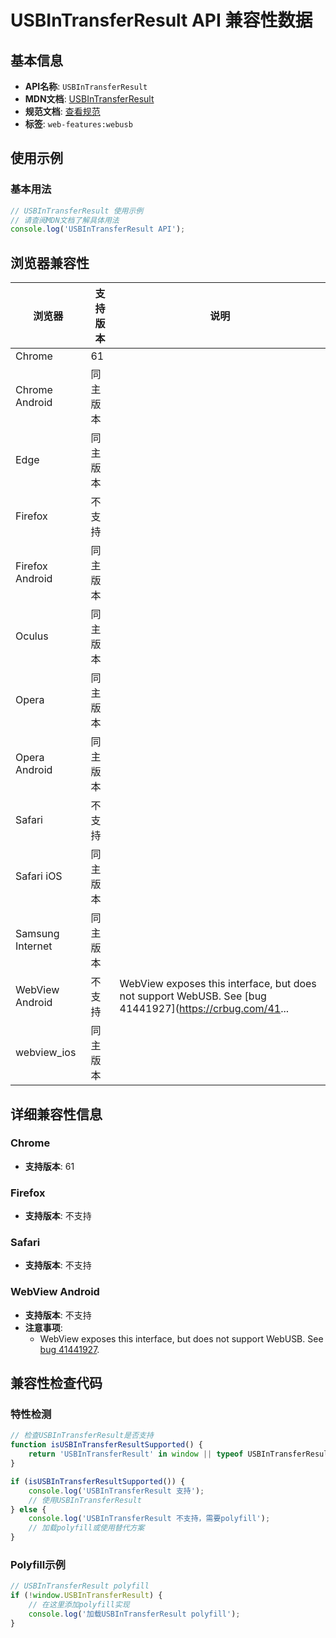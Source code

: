 # USBInTransferResult API 兼容性数据

## 基本信息

- **API名称**: `USBInTransferResult`
- **MDN文档**: [USBInTransferResult](https://developer.mozilla.org/docs/Web/API/USBInTransferResult)
- **规范文档**: [查看规范](https://wicg.github.io/webusb/#usbintransferresult)
- **标签**: `web-features:webusb`

## 使用示例

### 基本用法

```javascript
// USBInTransferResult 使用示例
// 请查阅MDN文档了解具体用法
console.log('USBInTransferResult API');
```

## 浏览器兼容性

| 浏览器 | 支持版本 | 说明 |
|--------|----------|------|
| Chrome | 61 |  |
| Chrome Android | 同主版本 |  |
| Edge | 同主版本 |  |
| Firefox | 不支持 |  |
| Firefox Android | 同主版本 |  |
| Oculus | 同主版本 |  |
| Opera | 同主版本 |  |
| Opera Android | 同主版本 |  |
| Safari | 不支持 |  |
| Safari iOS | 同主版本 |  |
| Samsung Internet | 同主版本 |  |
| WebView Android | 不支持 | WebView exposes this interface, but does not support WebUSB. See [bug 41441927](https://crbug.com/41... |
| webview_ios | 同主版本 |  |

## 详细兼容性信息

### Chrome

- **支持版本**: 61

### Firefox

- **支持版本**: 不支持

### Safari

- **支持版本**: 不支持

### WebView Android

- **支持版本**: 不支持
- **注意事项**:
  - WebView exposes this interface, but does not support WebUSB. See [bug 41441927](https://crbug.com/41441927).

## 兼容性检查代码

### 特性检测

```javascript
// 检查USBInTransferResult是否支持
function isUSBInTransferResultSupported() {
    return 'USBInTransferResult' in window || typeof USBInTransferResult !== 'undefined';
}

if (isUSBInTransferResultSupported()) {
    console.log('USBInTransferResult 支持');
    // 使用USBInTransferResult
} else {
    console.log('USBInTransferResult 不支持，需要polyfill');
    // 加载polyfill或使用替代方案
}
```

### Polyfill示例

```javascript
// USBInTransferResult polyfill
if (!window.USBInTransferResult) {
    // 在这里添加polyfill实现
    console.log('加载USBInTransferResult polyfill');
}
```

